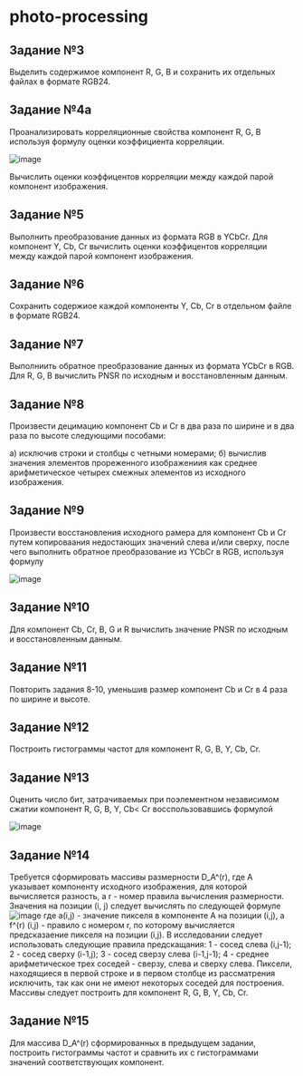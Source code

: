 # photo-processing

## Задание №3
Выделить содержимое компонент R, G, B и сохранить их  отдельных файлах в формате RGB24.

## Задание №4а
Проанализировать корреляционные свойства компонент R, G, B используя формулу оценки коэффициента корреляции.

![image](https://github.com/ShepZer/photo-processing/assets/82727746/0c6c4759-4937-467b-82b4-ba543d3c0461)

Вычислить оценки коэффицентов корреляции между каждой парой компонент изображения.

## Задание №5
Выполнить преобразование данных из формата RGB в YCbCr. Для компонент Y, Cb, Cr вычислить оценки коэффицентов корреляции между каждой парой компонент изображения.

## Задание №6
Сохранить содержиое каждой компоненты Y, Cb, Cr в отдельном файле в формате RGB24.

## Задание №7
Выполниить обратное преобразование данных из формата YCbCr в RGB. Для R, G, B вычислить PNSR по исходным и восстановленным данным.

## Задание №8   
Произвести децимацию компонент Cb и Cr в два раза по ширине и в два раза по высоте следующими пособами:

  а) исключив строки и столбцы с четными номерами;
  б) вычислив значения элементов прореженного изображениия как среднее арифметическое четырех смежных элементов из исходного изображения.

## Задание №9
Произвести восстановления исходного рамера для компонент Cb и Cr путем копироваания недостающих значений слева и/или сверху, после чего выполнить обратное преобразование из YCbCr в RGB, используя формулу 

![image](https://github.com/ShepZer/photo-processing/assets/82727746/0b1e1082-6af9-46af-b8fb-65ed28e0e297)

## Задание №10
Для компонент Cb, Cr, B, G и R вычислить значение PNSR по исходным и восстановленным данным.

## Задание №11 
Повторить задания 8-10, уменьшив размер компонент Cb и Cr в 4 раза по ширине и высоте.

## Задание №12
Построить гистограммы частот для компонент R, G, B, Y, Cb, Cr.

## Задание №13
Оценить число бит, затрачиваемых при поэлементном независимом сжатии компонент R, G, B, Y, Cb< Cr восспользовавшись формулой

![image](https://github.com/ShepZer/photo-processing/assets/82727746/7e0e4e41-d444-4bbd-a6b4-f8a82f5ea489)

## Задание №14
Требуется сформировать массивы размерности D_A^(r), где A указывает компоненту исходного изображения, для которой вычисляется разность, а r - номер правила вычисления размерности. Значения на позиции (i, j) следует вычислять по следующей формуле
![image](https://github.com/ShepZer/photo-processing/assets/82727746/fa219a50-72fb-4972-80a9-daff44de913e)
где a(i,j) - значение пикселя в компоненте A на позиции (i,j), а f^(r) (i,j) - правило с номером r, по которому вычисляется предсказаение пикселя на позиции (i,j). В исследовании следует использовать следующие правила предскащания:
  1 - сосед слева (i,j-1);
  2 - сосед сверху (i-1,j);
  3 - сосед сверзу слева (i-1,j-1);
  4 - среднее арифметическое трех соседей - сверзу, слева и сверху слева.
Пиксели, находящиеся в первой строке и в первом столбце из рассматрения исключить, так как они не имеют некоторых соседей для построения. Массивы следует построить для компонент R, G, B, Y, Cb, Cr.

## Задание №15
Для массива D_A^(r) сформированных в предыдущем задании, построить гистограммы частот и сравнить их с гистограммами значений соответствующих компонент.
